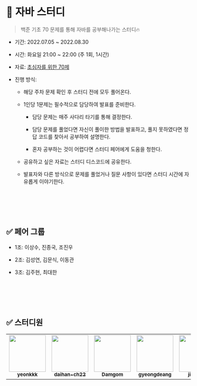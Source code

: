 # 🌱 자바 스터디
> 백준 기초 70 문제를 통해 자바를 공부해나가는 스터디🔥


* 기간: 2022.07.05 ~ 2022.08.30  
* 시간: 화요일 21:00 ~ 22:00 (주 1회, 1시간)  
* 자료: [초심자를 위한 70제](https://www.acmicpc.net/workbook/view/9873)
* 진행 방식:  

  * 해당 주차 문제 확인 후 스터디 전에 모두 풀어온다.
  
  * 1인당 1문제는 필수적으로 담당하여 발표를 준비한다.
  
    * 담당 문제는 매주 사다리 타기를 통해 결정한다.
    
    * 담당 문제를 풀었다면 자신이 풀이한 방법을 발표하고, 풀지 못하였다면 정답 코드를 찾아서 공부하여 설명한다.
    
    * 혼자 공부하는 것이 어렵다면 스터디 페어에게 도움을 청한다.
    
  * 공유하고 싶은 자료는 스터디 디스코드에 공유한다.
  
  * 발표자와 다른 방식으로 문제를 풀었거나 질문 사항이 있다면 스터디 시간에 자유롭게 이야기한다.
  

<br><br>
<br><br>

## ✅ 페어 그룹

* 1조: 이상수, 진종국, 조진우

* 2조: 김성연, 김문식, 이동관

* 3조: 김주현, 최대한  


<br><br>
<br><br>


## ✅ 스터디원

  
<table>
  <tr>
     <td align="center"><a href="https://github.com/yeonkkk"><img src="https://avatars.githubusercontent.com/u/88660886?v=4?v=4?s=100" width="100px;" alt=""/><br /><sub><b>yeonkkk</b></sub></a><br /></td>
    <td align="center"><a href="https://github.com/daihan-ch22"><img src="https://avatars.githubusercontent.com/u/87227862?v=4?s=100" width="100px;" alt=""/><br /><sub><b>daihan-ch22</b></sub></a><br /></td>
    <td align="center"><a href="https://github.com/Damgom"><img src="https://avatars.githubusercontent.com/u/104135990?v=4?s=100" width="100px;" alt=""/><br /><sub><b>Damgom</b></sub></a><br /></td>
    <td align="center"><a href="https://github.com/gyeongdeang"><img src="https://avatars.githubusercontent.com/u/104332880?v=4?s=100" width="100px;" alt=""/><br /><sub><b>gyeongdeang</b></sub></a><br /></td>
    <td align="center"><a href="https://github.com/jinwapp"><img src="https://avatars.githubusercontent.com/u/104186487?v=4?s=100" width="100px;" alt=""/><br /><sub><b>jinwapp</b></sub></a><br /></td>
    <td align="center"><a href="https://github.com/munsik419"><img src="https://avatars.githubusercontent.com/u/104332972?v=4?s=100" width="100px;" alt=""/><br /><sub><b>munsik419</b></sub></a><br /></td>
    <td align="center"><a href="https://github.com/tkdtn1427"><img src="https://avatars.githubusercontent.com/u/81614803?v=4?s=100" width="100px;" alt=""/><br /><sub><b>tkdtn1427</b></sub></a><br /></td>
       <td align="center"><a href="https://github.com/devEdok13"><img src="https://avatars.githubusercontent.com/u/104124893?v=4?s=100" width="100px;" alt=""/><br /><sub><b>devEdok13</b></sub></a><br /></td>
</tr>
</table>
